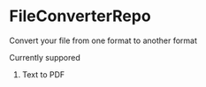 # FileConverterRepo
Convert your file from one format to another format

Currently suppored 
1) Text to PDF
